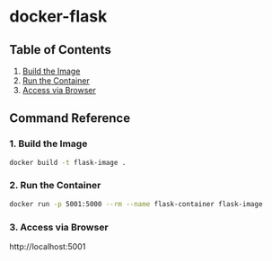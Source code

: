 # docker-flask

<!-- omit in toc -->
## Table of Contents

1. [Build the Image](#build-the-image)
1. [Run the Container](#build-the-container)
1. [Access via Browser](#access-via-browsers)

## Command Reference

### 1. Build the Image

```bash
docker build -t flask-image .
```

### 2. Run the Container

```bash
docker run -p 5001:5000 --rm --name flask-container flask-image
```

### 3. Access via Browser

http://localhost:5001

